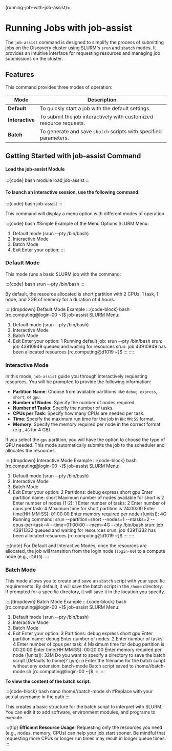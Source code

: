 (running-job-with-job-assist)=
# Running Jobs with job-assist

The `job-assist` command is designed to simplify the process of submitting jobs on the Discovery cluster using SLURM's `srun` and `sbatch` modes. It provides an intuitive interface for requesting resources and managing job submissions on the cluster.

## Features

This command provides three modes of operation:

| Mode              | Description                                               |
|-------------------|-----------------------------------------------------------|
| **Default**  | To quickly start a job with the default settings.         |
| **Interactive** | To submit the job interactively with customized resource requests. |
| **Batch**    | To generate and save `sbatch` scripts with specified parameters. |

## Getting Started with job-assist Command

#### Load the job-assist Module

:::{code} bash
module load job-assist
:::

#### To launch an interactive session, use the following command:

:::{code} bash
job-assist
:::

This command will display a menu option with different modes of operation.


:::{code} bash
#Simple Example of the Menu Options
SLURM Menu:
1. Default mode (srun --pty /bin/bash)
2. Interactive Mode
3. Batch Mode
4. Exit
Enter your option:
:::


### Default Mode

This mode runs a basic SLURM job with the command:

:::{code} bash
srun --pty /bin/bash
:::

By default, the resource allocated is short partition with 2 CPUs, 1 task, 1 node, and 2GB of memory for a duration of 4 hours.

::::{dropdown} Default Mode Example
:::{code-block} bash
[rc.computing@login-00 ~]$ job-assist
SLURM Menu:
1. Default mode (srun --pty /bin/bash)
2. Interactive Mode
3. Batch Mode
4. Exit
Enter your option: 1
Running default job: srun --pty /bin/bash
srun: job 43910949 queued and waiting for resources
srun: job 43910949 has been allocated resources
[rc.computing@d1019 ~]$
:::
::::


### Interactive Mode

In this mode, `job-assist` guide you through interactively requesting resources. You will be prompted to provide the following information:

- **Partition Name**: Choose from available partitions like `debug`, `express`, `short`, or `gpu`.
- **Number of Nodes**: Specify the number of nodes required.
- **Number of Tasks**: Specify the number of tasks.
- **CPUs per Task**: Specify how many CPUs are needed per task.
- **Time**: Specify the maximum run time for the job in `HH:MM:SS` format.
- **Memory**: Specify the memory required per node in the correct format (e.g., `4G` for 4 GB).

If you select the `gpu` partition, you will have the option to choose the type of GPU needed. This mode automatically submits the job to the scheduler and allocates the resources.

::::{dropdown} Interactive Mode Example
:::{code-block} bash
[rc.computing@login-00 ~]$ job-assist
SLURM Menu:
1. Default mode (srun --pty /bin/bash)
2. Interactive Mode
3. Batch Mode
4. Exit
Enter your option: 2
Partitions:
debug express short gpu
Enter partition name: short
Maximum number of nodes available for short is 2
Enter number of nodes (1-2): 1
Enter number of tasks: 2
Enter number of cpus per task: 4
Maximum time for short partition is 24:00:00
Enter time(HH:MM:SS): 01:00:00
Enter memory required per node (<size>[units]): 4G
Running command: srun --partition=short --nodes=1 --ntasks=2 --cpus-per-task=4 --time=01:00:00 --mem=4G --pty /bin/bash
srun: job 43911332 queued and waiting for resources
srun: job 43911332 has been allocated resources
[rc.computing@d1019 ~]$
:::
::::

:::{note}
For Default and Interactive Modes, once the resources are allocated, the job will transition from the login node (`login-00`) to a compute node (e.g., `d1019`).
:::


### Batch Mode

This mode allows you to create and save an `sbatch` script with your specific requirements. By default, it will save the batch script in the `/home` directory. If prompted for a specific directory, it will save it in the location you specify.

::::{dropdown} Batch Mode Example
:::{code-block} bash
[rc.computing@login-00 ~]$ job-assist
SLURM Menu:
1. Default mode (srun --pty /bin/bash)
2. Interactive Mode
3. Batch Mode
4. Exit
Enter your option: 3
Partitions:
debug express short gpu
Enter partition name: debug
Enter number of nodes: 2
Enter number of tasks: 4
Enter number of cpus per task: 4
Maximum time for debug partition is 00:20:00
Enter time(HH:MM:SS): 00:20:00
Enter memory required per node (<size>[units]): 32M
Do you want to specify a directory to save the batch script [Defaults to home]? (y/n): n
Enter the filename for the batch script without any extension: batch-mode
Batch script saved to /home/<user-name>/batch-mode.sh
[rc.computing@login-00 ~]$
:::
::::

**To view the content of the batch script:**

:::{code-block} bash
nano /home/<user-name>/batch-mode.sh
#Replace <user-name> with your actual username in the path
:::

This creates a basic structure for the batch script to interpret with SLURM. You can edit it to add software, environment modules, and programs to execute.

:::{tip}
**Efficient Resource Usage**: Requesting only the resources you need (e.g., nodes, memory, CPUs) can help your job start sooner. Be mindful that requesting more CPUs or longer run times may result in longer queue times.
:::
